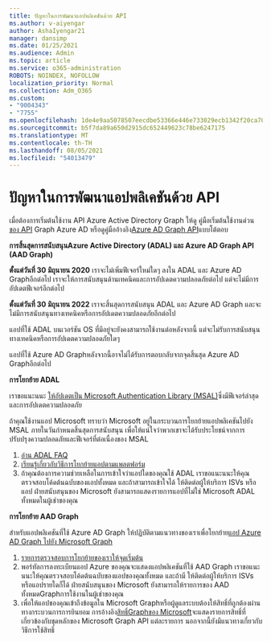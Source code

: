 ```yaml
---
title: ปัญหาในการพัฒนาแอปพลิเคชันด้วย API
ms.author: v-aiyengar
author: AshaIyengar21
manager: dansimp
ms.date: 01/25/2021
ms.audience: Admin
ms.topic: article
ms.service: o365-administration
ROBOTS: NOINDEX, NOFOLLOW
localization_priority: Normal
ms.collection: Adm_O365
ms.custom:
- "9004343"
- "7755"
ms.openlocfilehash: 1de4e9aa5078507eecdbe53366e446e733029ecb1342f20ca701fa7f95a06fa9
ms.sourcegitcommit: b5f7da89a650d2915dc652449623c78be6247175
ms.translationtype: MT
ms.contentlocale: th-TH
ms.lasthandoff: 08/05/2021
ms.locfileid: "54013479"
---
```

# <a name="issues-developing-applications-with-apis"></a>ปัญหาในการพัฒนาแอปพลิเคชันด้วย API

เมื่อต้องการเริ่มต้นใช้งาน API Azure Active Directory Graph ให้ดู คู่มือเริ่มต้นใช้งานด่วน[ของ API](https://docs.microsoft.com/azure/active-directory/develop/microsoft-graph-intro) Graph Azure AD หรือดูคู่มืออ้างอิง[Azure AD Graph API](https://docs.microsoft.com/previous-versions/azure/ad/graph/api/api-catalog)แบบโต้ตอบ

**การสิ้นสุดการสนับสนุนAzure Active Directory (ADAL) และ Azure AD Graph API (AAD Graph)**

**ตั้งแต่วันที่ 30 มิถุนายน 2020** เราจะไม่เพิ่มฟีเจอร์ใหม่ใดๆ ลงใน ADAL และ Azure AD Graphอีกต่อไป เราจะให้การสนับสนุนด้านเทคนิคและการอัปเดตความปลอดภัยต่อไป แต่จะไม่มีการอัปเดตฟีเจอร์อีกต่อไป

**ตั้งแต่วันที่ 30 มิถุนายน 2022** เราจะสิ้นสุดการสนับสนุน ADAL และ Azure AD Graph และจะไม่มีการสนับสนุนทางเทคนิคหรือการอัปเดตความปลอดภัยอีกต่อไป

แอปที่ใช้ ADAL บนเวอร์ชัน OS ที่มีอยู่จะยังคงสามารถใช้งานต่อหลังจากนี้ แต่จะไม่รับการสนับสนุนทางเทคนิคหรือการอัปเดตความปลอดภัยใดๆ

แอปที่ใช้ Azure AD Graphหลังจากนี้อาจไม่ได้รับการตอบกลับจากจุดสิ้นสุด Azure AD Graphอีกต่อไป

**การโยกย้าย ADAL**

เราขอแนะนนะ [ให้อัปเดตเป็น Microsoft Authentication Library (MSAL)](https://docs.microsoft.com/azure/active-directory/develop/v2-overview)ซึ่งมีฟีเจอร์ล่าสุดและการอัปเดตความปลอดภัย

ถ้าคุณใช้งานแอป Microsoft ทราบว่า Microsoft อยู่ในกระบวนการโยกย้ายแอปพลิเคชันไปยัง MSAL ภายในวันกําหนดสิ้นสุดการสนับสนุน เพื่อให้แน่ใจว่าพวกเขาจะได้รับประโยชน์จากการปรับปรุงความปลอดภัยและฟีเจอร์ที่ต่อเนื่องของ MSAL

1. [อ่าน ADAL FAQ](https://docs.microsoft.com/azure/active-directory/develop/msal-migration#frequently-asked-questions-faq)
1. [เรียนรู้เกี่ยวกับวิธีการโยกย้ายแอปตามแพลตฟอร์ม](https://docs.microsoft.com/azure/active-directory/develop/msal-migration#frequently-asked-questions-faq)
1. ถ้าคุณต้องการความช่วยเหลือในการเข้าใจว่าแอปใดของคุณใช้ ADAL เราขอแนะนนะให้คุณตรวจสอบโค้ดต้นฉบับของแอปทั้งหมด และถ้าสามารถเข้าใจได้ ให้ติดต่อผู้ให้บริการ ISVs หรือแอป ฝ่ายสนับสนุนของ Microsoft ยังสามารถแสดงรายการแอปที่ไม่ใช่ Microsoft ADAL ทั้งหมดในผู้เช่าของคุณ

**การโยกย้าย AAD Graph**

สําหรับแอปพลิเคชันที่ใช้ Azure AD Graph ให้ปฏิบัติตามแนวทางของเราเพื่อโยกย้าย[แอป Azure AD Graph ไปยัง Microsoft Graph](https://docs.microsoft.com/graph/migrate-azure-ad-graph-overview?view=graph-rest-1.0&preserve-view=true)

1. [รายการตรวจสอบการโยกย้ายของเราให้จุดเริ่มต้น](https://docs.microsoft.com/graph/migrate-azure-ad-graph-planning-checklist) 
1. พอร์ทัลการลงทะเบียนแอป Azure ของคุณจะแสดงแอปพลิเคชันที่ใช้ AAD Graph เราขอแนะนนะให้คุณตรวจสอบโค้ดต้นฉบับของแอปของคุณทั้งหมด และถ้ามี ให้ติดต่อผู้ให้บริการ ISVs หรือแอปรายใดก็ได้ ฝ่ายสนับสนุนของ Microsoft ยังสามารถให้รายการของ AAD ทั้งหมดGraphการใช้งานในผู้เช่าของคุณ
1. เพื่อให้แอปของคุณเข้าถึงข้อมูลใน Microsoft Graphหรือผู้ดูแลระบบต้องให้สิทธิ์ที่ถูกต้องผ่านทางกระบวนการการยินยอม การอ้างอิง[สิทธิ์Graphของ Microsoft](https://docs.microsoft.com/graph/permissions-reference?context=graph%2Fapi%2Fbeta&view=graph-rest-beta&preserve-view=true)จะแสดงรายการสิทธิ์ที่เกี่ยวข้องกับชุดหลักของ Microsoft Graph API แต่ละรายการ นอกจากนี้ยังมีแนวทางเกี่ยวกับวิธีการใช้สิทธิ์
